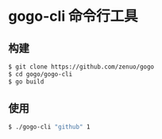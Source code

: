 # gogo-cli 命令行工具

## 构建

```bash
$ git clone https://github.com/zenuo/gogo
$ cd gogo/gogo-cli
$ go build
```

## 使用
```bash
$ ./gogo-cli "github" 1
```